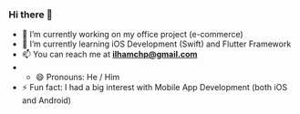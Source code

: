 ### Hi there 👋
- 🔭 I’m currently working on my office project (e-commerce)
- 🌱 I’m currently learning iOS Development (Swift) and Flutter Framework
- 📫 You can reach me at **[ilhamchp@gmail.com](mailto:ilhamchp@gmail.com)**
- - 😄 Pronouns: He / Him
- ⚡ Fun fact: I had a big interest with Mobile App Development (both iOS and Android)

<!--
**ilhamchp/ilhamchp** is a ✨ _special_ ✨ repository because its `README.md` (this file) appears on your GitHub profile.

Here are some ideas to get you started:

- 🔭 I’m currently working on ...
- 🌱 I’m currently learning ...
- 👯 I’m looking to collaborate on ...
- 🤔 I’m looking for help with ...
- 💬 Ask me about ...
- 📫 How to reach me: ...
- 😄 Pronouns: ...
- ⚡ Fun fact: ...
-->
